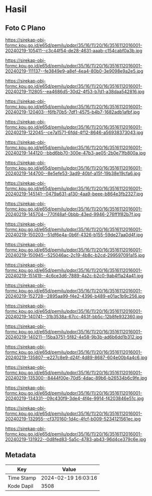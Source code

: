 # Hasil

## Foto C Plano

https://sirekap-obj-formc.kpu.go.id/e65d/pemilu/pdpr/35/16/11/20/16/3516112016001-20240219-105411--c3c44f54-de28-4631-aaab-c154cabf0a3b.jpg

https://sirekap-obj-formc.kpu.go.id/e65d/pemilu/pdpr/35/16/11/20/16/3516112016001-20240219-111137--fe3849e9-a8ef-4ea4-80b0-3e9098e9a2e5.jpg

https://sirekap-obj-formc.kpu.go.id/e65d/pemilu/pdpr/35/16/11/20/16/3516112016001-20240219-112805--ea4686d5-30d2-4f53-b7d1-a38daa542816.jpg

https://sirekap-obj-formc.kpu.go.id/e65d/pemilu/pdpr/35/16/11/20/16/3516112016001-20240219-120403--f6fb70b5-7df1-4575-b4b7-1682adb1afbf.jpg

https://sirekap-obj-formc.kpu.go.id/e65d/pemilu/pdpr/35/16/11/20/16/3516112016001-20240219-122045--ce7a1571-6fdd-4f12-8646-a56938373043.jpg

https://sirekap-obj-formc.kpu.go.id/e65d/pemilu/pdpr/35/16/11/20/16/3516112016001-20240219-144120--bbd6bb70-300e-47b3-ae05-2b0e71fb800a.jpg

https://sirekap-obj-formc.kpu.go.id/e65d/pemilu/pdpr/35/16/11/20/16/3516112016001-20240219-144700--8e5efe53-3ad9-40bf-a15f-19b38e19cfa6.jpg

https://sirekap-obj-formc.kpu.go.id/e65d/pemilu/pdpr/35/16/11/20/16/3516112016001-20240219-145141--0479a631-a130-4aa9-beee-b864e3fb2327.jpg

https://sirekap-obj-formc.kpu.go.id/e65d/pemilu/pdpr/35/16/11/20/16/3516112016001-20240219-145704--770f48af-0bbb-43ed-9946-276ff1f82b7f.jpg

https://sirekap-obj-formc.kpu.go.id/e65d/pemilu/pdpr/35/16/11/20/16/3516112016001-20240219-150203--51df6e4a-0b6f-4326-b155-59de27aa0d4f.jpg

https://sirekap-obj-formc.kpu.go.id/e65d/pemilu/pdpr/35/16/11/20/16/3516112016001-20240219-150945--525046ac-2c19-4b8c-b2cd-299597091a15.jpg

https://sirekap-obj-formc.kpu.go.id/e65d/pemilu/pdpr/35/16/11/20/16/3516112016001-20240219-151419--4c6ce3d6-7889-4a2c-b2c0-9ab4f1a24a41.jpg

https://sirekap-obj-formc.kpu.go.id/e65d/pemilu/pdpr/35/16/11/20/16/3516112016001-20240219-152728--2895aa99-f4e2-4396-b489-e01ac1b9c256.jpg

https://sirekap-obj-formc.kpu.go.id/e65d/pemilu/pdpr/35/16/11/20/16/3516112016001-20240219-140741--31b3538a-67cc-463f-bb5c-12b8fe932360.jpg

https://sirekap-obj-formc.kpu.go.id/e65d/pemilu/pdpr/35/16/11/20/16/3516112016001-20240219-140211--15ba3751-5f82-4e58-9b3b-ad6b6dd1b312.jpg

https://sirekap-obj-formc.kpu.go.id/e65d/pemilu/pdpr/35/16/11/20/16/3516112016001-20240219-135807--e227c8e9-d24f-4d89-8687-604e00b4a4c6.jpg

https://sirekap-obj-formc.kpu.go.id/e65d/pemilu/pdpr/35/16/11/20/16/3516112016001-20240219-135300--8444f00e-70d5-4dac-89b6-b26534b6c9fe.jpg

https://sirekap-obj-formc.kpu.go.id/e65d/pemilu/pdpr/35/16/11/20/16/3516112016001-20240219-134331--09c430f9-3de4-4f4e-9914-f4203846e51c.jpg

https://sirekap-obj-formc.kpu.go.id/e65d/pemilu/pdpr/35/16/11/20/16/3516112016001-20240219-132955--cf370160-1d4c-4fcf-b009-5234121561ec.jpg

https://sirekap-obj-formc.kpu.go.id/e65d/pemilu/pdpr/35/16/11/20/16/3516112016001-20240219-131922--0d8fed83-5a5c-4783-ab43-96d4ce379c6e.jpg


## Metadata

| Key        | Value               |
| ---------- | ------------------- |
| Time Stamp | 2024-02-19 16:03:16 |
| Kode Dapil | 3508                |



